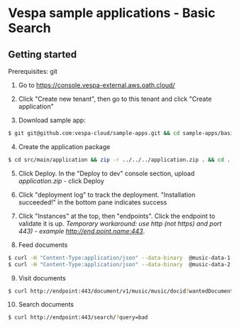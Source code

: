 <!-- Copyright 2019 Oath Inc. Licensed under the terms of the Apache 2.0 license. See LICENSE in the project root. -->
# Vespa sample applications - Basic Search

## Getting started
Prerequisites: git

1. Go to https://console.vespa-external.aws.oath.cloud/

2. Click "Create new tenant", then go to this tenant and click "Create application"

3. Download sample app:
```sh
$ git git@github.com:vespa-cloud/sample-apps.git && cd sample-apps/basic-search
```

4. Create the application package
```sh
$ cd src/main/application && zip -r ../../../application.zip . && cd ../../..
```

5. Click Deploy. In the "Deploy to dev" console section, upload _application.zip_ - click Deploy

6. Click "deployment log" to track the deployment. "Installation succeeded!" in the bottom pane indicates success 

7. Click "Instances" at the top, then "endpoints". Click the endpoint to validate it is up. _Temporary workaround: use http (not https) and port 443) - example http://end.point.name:443_.

8. Feed documents
```sh
$ curl -H "Content-Type:application/json" --data-binary  @music-data-1.json http://endpoint:443/document/v1/music/music/docid/1
$ curl -H "Content-Type:application/json" --data-binary  @music-data-2.json http://endpoint:443/document/v1/music/music/docid/2
```

9. Visit documents
```sh
$ curl http://endpoint:443/document/v1/music/music/docid?wantedDocumentCount=100
```

10. Search documents
```sh
$ curl http://endpoint:443/search/?query=bad
```
